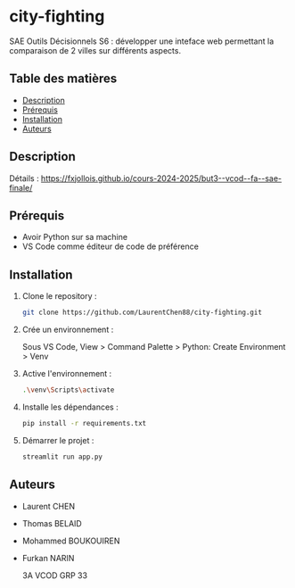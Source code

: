 # city-fighting
SAE Outils Décisionnels S6 : développer une inteface web permettant la comparaison de 2 villes sur différents aspects.

## Table des matières
- [Description](#description)
- [Prérequis](#prérequis)
- [Installation](#installation)
- [Auteurs](#auteurs)

## Description
Détails : https://fxjollois.github.io/cours-2024-2025/but3--vcod--fa--sae-finale/

## Prérequis
- Avoir Python sur sa machine
- VS Code comme éditeur de code de préférence

## Installation
1. Clone le repository :
    ```bash
    git clone https://github.com/LaurentChen88/city-fighting.git
    ```
2. Crée un environnement :
   
   Sous VS Code, View > Command Palette > Python: Create Environment > Venv
   
4. Active l'environnement :
   ```bash
   .\venv\Scripts\activate
   ```
5. Installe les dépendances :
    ```bash
    pip install -r requirements.txt
    ```
6. Démarrer le projet :
   ```bash
   streamlit run app.py
   ```

## Auteurs
- Laurent CHEN
- Thomas BELAID
- Mohammed BOUKOUIREN
- Furkan NARIN

  3A VCOD GRP 33
